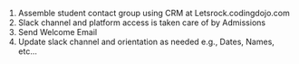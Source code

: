 1) Assemble student contact group using CRM at Letsrock.codingdojo.com
2) Slack channel and platform access is taken care of by Admissions
3) Send Welcome Email
4) Update slack channel and orientation as needed e.g., Dates, Names, etc...
